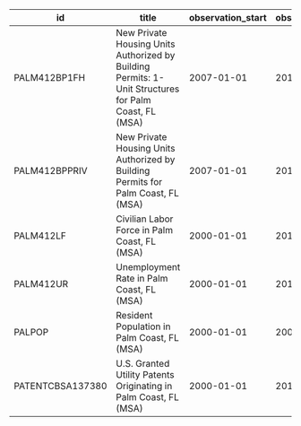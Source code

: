| id               | title                                                                                                | observation_start   | observation_end   |
|------------------|------------------------------------------------------------------------------------------------------|---------------------|-------------------|
| PALM412BP1FH     | New Private Housing Units Authorized by Building Permits: 1-Unit Structures for Palm Coast, FL (MSA) | 2007-01-01          | 2013-12-01        |
| PALM412BPPRIV    | New Private Housing Units Authorized by Building Permits for Palm Coast, FL (MSA)                    | 2007-01-01          | 2013-12-01        |
| PALM412LF        | Civilian Labor Force in Palm Coast, FL (MSA)                                                         | 2000-01-01          | 2014-12-01        |
| PALM412UR        | Unemployment Rate in Palm Coast, FL (MSA)                                                            | 2000-01-01          | 2014-12-01        |
| PALPOP           | Resident Population in Palm Coast, FL (MSA)                                                          | 2000-01-01          | 2009-01-01        |
| PATENTCBSA137380 | U.S. Granted Utility Patents Originating in Palm Coast, FL (MSA)                                     | 2000-01-01          | 2015-01-01        |